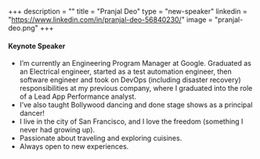 +++
description = ""
title = "Pranjal Deo"
type = "new-speaker"
linkedin = "https://www.linkedin.com/in/pranjal-deo-56840230/"
image = "pranjal-deo.png"
+++
#### Keynote Speaker

* I’m currently an Engineering Program Manager at Google. Graduated as an Electrical engineer, started as a test automation engineer, then software engineer and took on DevOps (including disaster recovery) responsibilities at my previous company, where I graduated into the role of a Lead App Performance analyst.
* I’ve also taught Bollywood dancing and done stage shows as a principal dancer!
* I live in the city of San Francisco, and I love the freedom (something I never had growing up).
* Passionate about traveling and exploring cuisines.
* Always open to new experiences.